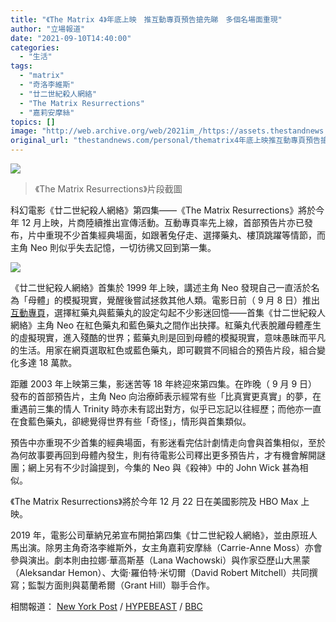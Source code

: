 ```yaml
---
title: "《The Matrix 4》年底上映　推互動專頁預告搶先睇　多個名場面重現"
author: "立場報道"
date: "2021-09-10T14:40:00"
categories:
  - "生活"
tags:
  - "matrix"
  - "奇洛李維斯"
  - "廿二世紀殺人網絡"
  - "The Matrix Resurrections"
  - "嘉莉安摩絲"
topics: []
image: "http://web.archive.org/web/2021im_/https://assets.thestandnews.com/media/photos/Layer_1_nIspnyr.png"
original_url: "thestandnews.com/personal/thematrix4年底上映推互動專頁預告搶先睇"
---
```

![](http://web.archive.org/web/2021im_/https://assets.thestandnews.com/media/photos/Layer_1_nIspnyr.png)
> 《The Matrix Resurrections》片段截圖

科幻電影《廿二世紀殺人網絡》第四集——《The Matrix Resurrections》將於今年 12 月上映，片商陸續推出宣傳活動。互動專頁率先上線，首部預告片亦已發布，片中重現不少首集經典場面，如跟著兔仔走、選擇藥丸、樓頂跳躍等情節，而主角 Neo 則似乎失去記憶，一切彷彿又回到第一集。

![](http://web.archive.org/web/2021im_/https://assets.thestandnews.com/media/photos/%E8%9E%A2%E5%B9%95%E6%88%AA%E5%9C%96_2021-09-10_%E4%B8%8B%E5%8D%882.40.08.png)

《廿二世紀殺人網絡》首集於 1999 年上映，講述主角 Neo 發現自己一直活於名為「母體」的模擬現實，覺醒後嘗試拯救其他人類。電影日前（ 9 月 8 日）推出[互動專頁](http://web.archive.org/web/20211229102029/https://www.matrixresurrections.net/)，選擇紅藥丸與藍藥丸的設定勾起不少影迷回憶——首集《廿二世紀殺人網絡》主角 Neo 在紅色藥丸和藍色藥丸之間作出抉擇。紅藥丸代表脫離母體產生的虛擬現實，進入殘酷的世界；藍藥丸則是回到母體的模擬現實，意味愚昧而平凡的生活。用家在網頁選取紅色或藍色藥丸，即可觀賞不同組合的預告片段，組合變化多達 18 萬款。

距離 2003 年上映第三集，影迷苦等 18 年終迎來第四集。在昨晚（ 9 月 9 日）發布的首部預告片，主角 Neo 向治療師表示經常有些「比真實更真實」的夢，在重遇前三集的情人 Trinity 時亦未有認出對方，似乎已忘記以往經歷；而他亦一直在食藍色藥丸，卻總覺得世界有些「奇怪」，情形與首集類似。

預告中亦重現不少首集的經典場面，有影迷看完估計劇情走向會與首集相似，至於為何故事要再回到母體內發生，則有待電影公司釋出更多預告片，才有機會解開謎團；網上另有不少討論提到，今集的 Neo 與《殺神》中的 John Wick 甚為相似。

《The Matrix Resurrections》將於今年 12 月 22 日在美國影院及 HBO Max 上映。

2019 年，電影公司華納兄弟宣布開拍第四集《廿二世紀殺人網絡》，並由原班人馬出演。除男主角奇洛李維斯外，女主角嘉莉安摩絲（Carrie-Anne Moss）亦會參與演出。劇本則由拉娜·華高斯基（Lana Wachowski）與作家亞歷山大黑蒙（Aleksandar Hemon）、大衛·羅伯特·米切爾（David Robert Mitchell）共同撰寫；監製方面則與葛蘭希爾（Grant Hill）聯手合作。

相關報道： [New York Post](http://web.archive.org/web/20211229102029/https://nypost.com/2021/09/07/the-matrix-4-releases-first-teaser-on-interactive-website/) / [HYPEBEAST](http://web.archive.org/web/20211229102029/https://hypebeast.com/2021/9/matrix-resurrections-4-teaser-website-info) / [BBC](http://web.archive.org/web/20211229102029/https://www.bbc.com/news/entertainment-arts-58500875)